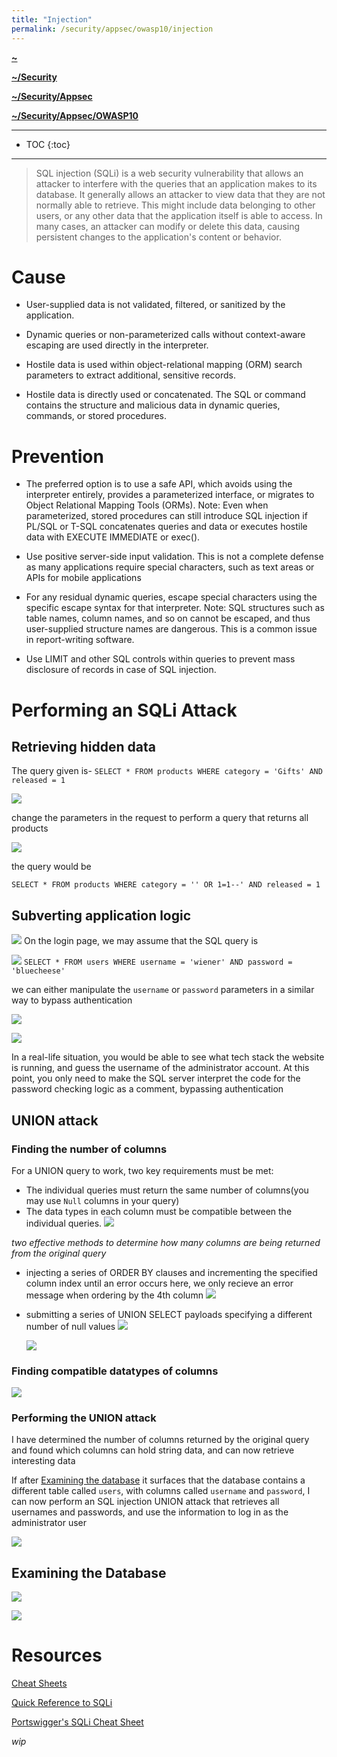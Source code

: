 ```yaml
---
title: "Injection"
permalink: /security/appsec/owasp10/injection
---
```


**[~](../../../../README.md)**

**[~/Security](../../../security.md)**

**[~/Security/Appsec](../0application-security.md)**

**[~/Security/Appsec/OWASP10](../OWASP10.md)**

---

* TOC
{:toc}

---

> SQL injection (SQLi) is a web security vulnerability that allows an attacker to interfere with the queries that an application makes to its database. It generally allows an attacker to view data that they are not normally able to retrieve. This might include data belonging to other users, or any other data that the application itself is able to access. In many cases, an attacker can modify or delete this data, causing persistent changes to the application's content or behavior.

# Cause

- User-supplied data is not validated, filtered, or sanitized by the application.

- Dynamic queries or non-parameterized calls without context-aware escaping are used directly in the interpreter.

- Hostile data is used within object-relational mapping (ORM) search parameters to extract additional, sensitive records.

- Hostile data is directly used or concatenated. The SQL or command contains the structure and malicious data in dynamic queries, commands, or stored procedures.

# Prevention

- The preferred option is to use a safe API, which avoids using the interpreter entirely, provides a parameterized interface, or migrates to Object Relational Mapping Tools (ORMs).
  Note: Even when parameterized, stored procedures can still introduce SQL injection if PL/SQL or T-SQL concatenates queries and data or executes hostile data with EXECUTE IMMEDIATE or exec().

- Use positive server-side input validation. This is not a complete defense as many applications require special characters, such as text areas or APIs for mobile applications

- For any residual dynamic queries, escape special characters using the specific escape syntax for that interpreter.
  Note: SQL structures such as table names, column names, and so on cannot be escaped, and thus user-supplied structure names are dangerous. This is a common issue in report-writing software.

- Use LIMIT and other SQL controls within queries to prevent mass disclosure of records in case of SQL injection.

# Performing an SQLi Attack

## Retrieving hidden data

The query given is-
`SELECT * FROM products WHERE category = 'Gifts' AND released = 1`

![](img/sqli_a1.png)

change the parameters in the request to perform a query that returns all products

![](img/sqli_a2.png)

the query would be

`SELECT * FROM products WHERE category = '' OR 1=1--' AND released = 1`

## Subverting application logic

![](img/sqli_b1.png)
On the login page, we may assume that the SQL query is

![](img/sqli_b2.png)
`SELECT * FROM users WHERE username = 'wiener' AND password = 'bluecheese'`

we can either manipulate the `username` or `password` parameters in a similar way to bypass authentication

![](img/sqli_b3.png)

![](img/sqli_b4.png)

In a real-life situation, you would be able to see what tech stack the website is running, and guess the username of the administrator account. At this point, you only need to make the SQL server interpret the code for the password checking logic as a comment, bypassing authentication

## UNION attack

### Finding the number of columns

For a UNION query to work, two key requirements must be met:

- The individual queries must return the same number of columns(you may use `Null` columns in your query)
- The data types in each column must be compatible between the individual queries.
  ![](img/sqli_c1.png)

_two effective methods to determine how many columns are being returned from the original query_

- injecting a series of ORDER BY clauses and incrementing the specified column index until an error occurs
  here, we only recieve an error message when ordering by the 4th column
  ![](img/sqli_c2.png)

- submitting a series of UNION SELECT payloads specifying a different number of null values
  ![](img/sqli_c3.png)

  ![](img/sqli_c4.png)

### Finding compatible datatypes of columns

![](img/sqli_c5.png)

### Performing the UNION attack

I have determined the number of columns returned by the original query and found which columns can hold string data, and can now retrieve interesting data

If after [Examining the database](#examining-the-database) it surfaces that the database contains a different table called `users`, with columns called `username` and `password`, I can now perform an SQL injection UNION attack that retrieves all usernames and passwords, and use the information to log in as the administrator user

![](img/sqli_c6.png)

## Examining the Database

![](img/sqli_xamine_bannergrab.png)

![](img/sqli_xamine_bannergrab.png)

# Resources

[Cheat Sheets](https://pentestmonkey.net/category/cheat-sheet)

[Quick Reference to SQLi](https://www.websec.ca/kb/sql_injection)

[Portswigger's SQLi Cheat Sheet](https://portswigger.net/web-security/sql-injection/cheat-sheet)

_wip_
